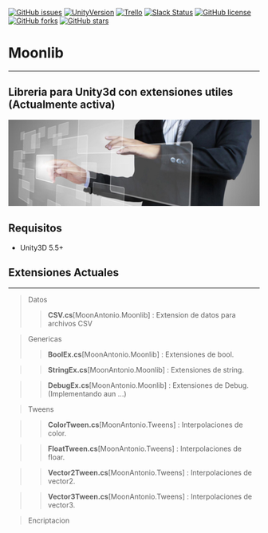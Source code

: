 [![GitHub issues](https://img.shields.io/github/issues/MOON-TYPE/Moonlib.svg)](https://github.com/MOON-TYPE/Moonlib/issues)
[![UnityVersion](https://img.shields.io/badge/Unity-2017.1.1p2-brightgreen.svg)](https://unity3d.com/es)
[![Trello](https://img.shields.io/badge/Trello-OFF-red.svg)](https://github.com/MOON-TYPE/MIcaros)
[![Slack Status](https://moonantonio.herokuapp.com/badge.svg)](https://moonantonio.herokuapp.com/)
[![GitHub license](https://img.shields.io/badge/license-MIT-blue.svg)](https://raw.githubusercontent.com/MOON-TYPE/Moonlib/master/LICENSE)
[![GitHub forks](https://img.shields.io/github/forks/MOON-TYPE/Moonlib.svg)](https://github.com/MOON-TYPE/Moonlib/network)
[![GitHub stars](https://img.shields.io/github/stars/MOON-TYPE/Moonlib.svg)](https://github.com/MOON-TYPE/Moonlib/stargazers)

# Moonlib
---
Libreria para Unity3d con extensiones utiles **(Actualmente activa)**
---

<p align="center"><img src="https://github.com/MOON-TYPE/Moonlib/blob/master/res/lib.jpg?raw=true"></p>

## Requisitos

* Unity3D 5.5+

## Extensiones Actuales
---

> Datos
> > **CSV.cs**[MoonAntonio.Moonlib] : Extension de datos para archivos CSV

> Genericas
> > **BoolEx.cs**[MoonAntonio.Moonlib] : Extensiones de bool.

> > **StringEx.cs**[MoonAntonio.Moonlib] : Extensiones de string.

> > **DebugEx.cs**[MoonAntonio.Moonlib] : Extensiones de Debug.(Implementando aun ...)

> Tweens

> > **ColorTween.cs**[MoonAntonio.Tweens] : Interpolaciones de color.

> > **FloatTween.cs**[MoonAntonio.Tweens] : Interpolaciones de floar.

> > **Vector2Tween.cs**[MoonAntonio.Tweens] : Interpolaciones de vector2.

> > **Vector3Tween.cs**[MoonAntonio.Tweens] : Interpolaciones de vector3.

> Encriptacion

> > 